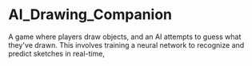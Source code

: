 # AI_Drawing_Companion

 A game where players draw objects, and an AI attempts to guess what they've drawn. This involves training a neural network to recognize and predict sketches in real-time,
